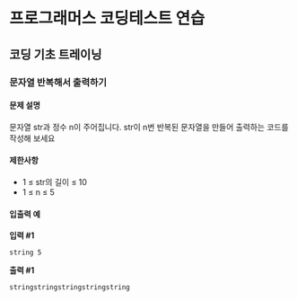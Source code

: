 # 프로그래머스 코딩테스트 연습

## 코딩 기초 트레이닝

### 문자열 반복해서 출력하기

#### 문제 설명

문자열 str과 정수 n이 주어집니다.
str이 n번 반복된 문자열을 만들어 출력하는 코드를 작성해 보세요

#### 제한사항

- 1 ≤ str의 길이 ≤ 10
- 1 ≤ n ≤ 5

#### 입출력 예

**입력 #1**
```
string 5
```

**출력 #1**
```
stringstringstringstringstring
```